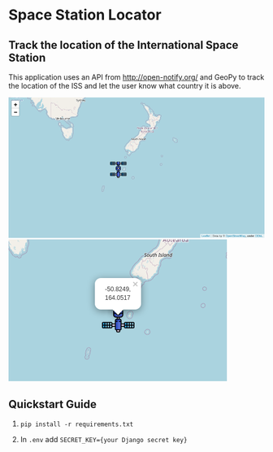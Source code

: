 # Space Station Locator
## Track the location of the International Space Station
This application uses an API from http://open-notify.org/ and GeoPy to track the location of the ISS and let the user know what country it is above.

![space station locator map](core/static/images/screenshots/screenshot_map.png)
![space station locator map](core/static/images/screenshots/screenshot_popup.png)

## Quickstart Guide
1.  ```
    pip install -r requirements.txt
    ```
2. In ``.env`` add ``SECRET_KEY={your Django secret key}``